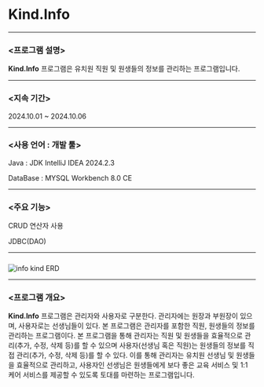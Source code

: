 # Kind.Info

-----------------------------------------------------------------------------------

### <프로그램 설명>

**Kind.Info** 프로그램은 유치원 직원 및 원생들의 정보를 관리하는 프로그램입니다.

-----------------------------------------------------------------------------------
### <지속 기간>

2024.10.01 ~ 2024.10.06

----------------------------------------------------------------------------------
### <사용 언어 : 개발 툴>

Java : JDK IntelliJ IDEA 2024.2.3

DataBase : MYSQL Workbench 8.0 CE

-----------------------------------------------------------------------------------

### <주요 기능>

CRUD 연산자 사용

JDBC(DAO)

----------------------------------------------------------------------------------
### <ERD>

![info kind ERD](https://github.com/user-attachments/assets/f37596d0-7995-4828-8351-09e84bc6c687)

----------------------------------------------------------------------------------

### <프로그램 개요>

**Kind.Info** 프로그램은 관리자와 사용자로 구분한다.
관리자에는 원장과 부원장이 있으며, 사용자로는 선생님들이 있다.
본 프로그램은 관리자를 포함한 직원, 원생들의 정보를 관리하는 프로그램이다.
본 프로그램을 통해 관리자는 직원 및 원생들을 효율적으로 관리(추가, 수정, 삭제 등)를 할 수 있으며
사용자(선생님 혹은 직원)는 원생들의 정보를 직접 관리(추가, 수정, 삭제 등)를 할 수 있다.
이를 통해 관리자는 유치원 선생님 및 원생들을 효율적으로 관리하고, 사용자인 선생님은 원생들에게 보다 좋은 교육 서비스 및 1:1 케어 서비스를 제공할 수 있도록 토대를 마련하는 프로그램입니다.

